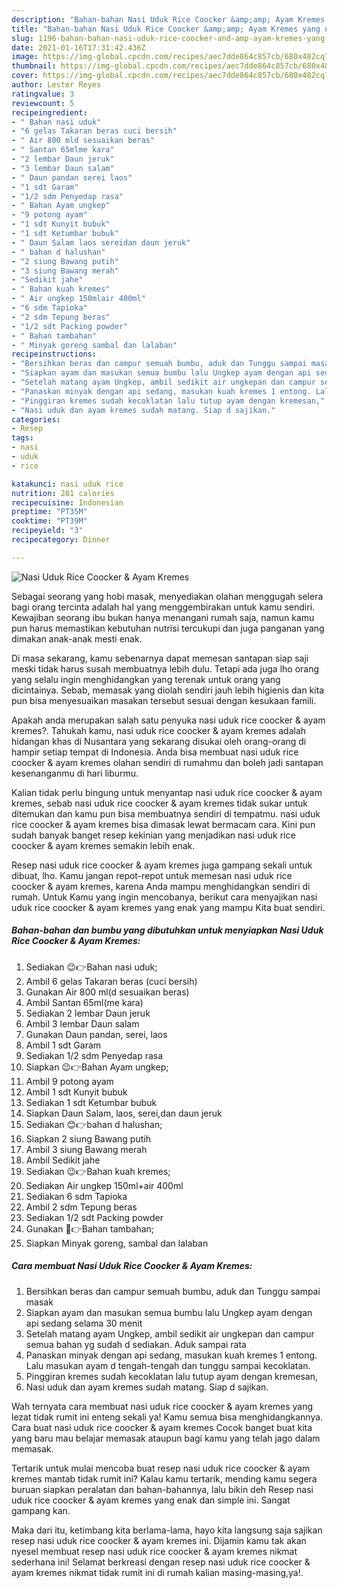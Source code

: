 ```yaml
---
description: "Bahan-bahan Nasi Uduk Rice Coocker &amp;amp; Ayam Kremes yang nikmat Untuk Jualan"
title: "Bahan-bahan Nasi Uduk Rice Coocker &amp;amp; Ayam Kremes yang nikmat Untuk Jualan"
slug: 1196-bahan-bahan-nasi-uduk-rice-coocker-and-amp-ayam-kremes-yang-nikmat-untuk-jualan
date: 2021-01-16T17:31:42.436Z
image: https://img-global.cpcdn.com/recipes/aec7dde864c857cb/680x482cq70/nasi-uduk-rice-coocker-ayam-kremes-foto-resep-utama.jpg
thumbnail: https://img-global.cpcdn.com/recipes/aec7dde864c857cb/680x482cq70/nasi-uduk-rice-coocker-ayam-kremes-foto-resep-utama.jpg
cover: https://img-global.cpcdn.com/recipes/aec7dde864c857cb/680x482cq70/nasi-uduk-rice-coocker-ayam-kremes-foto-resep-utama.jpg
author: Lester Reyes
ratingvalue: 3
reviewcount: 5
recipeingredient:
- " Bahan nasi uduk"
- "6 gelas Takaran beras cuci bersih"
- " Air 800 mld sesuaikan beras"
- " Santan 65mlme kara"
- "2 lembar Daun jeruk"
- "3 lembar Daun salam"
- " Daun pandan serei laos"
- "1 sdt Garam"
- "1/2 sdm Penyedap rasa"
- " Bahan Ayam ungkep"
- "9 potong ayam"
- "1 sdt Kunyit bubuk"
- "1 sdt Ketumbar bubuk"
- " Daun Salam laos sereidan daun jeruk"
- " bahan d halushan"
- "2 siung Bawang putih"
- "3 siung Bawang merah"
- "Sedikit jahe"
- " Bahan kuah kremes"
- " Air ungkep 150mlair 400ml"
- "6 sdm Tapioka"
- "2 sdm Tepung beras"
- "1/2 sdt Packing powder"
- " Bahan tambahan"
- " Minyak goreng sambal dan lalaban"
recipeinstructions:
- "Bersihkan beras dan campur semuah bumbu, aduk dan Tunggu sampai masak"
- "Siapkan ayam dan masukan semua bumbu lalu Ungkep ayam dengan api sedang selama 30 menit"
- "Setelah matang ayam Ungkep, ambil sedikit air ungkepan dan campur semua bahan yg sudah d sediakan. Aduk sampai rata"
- "Panaskan minyak dengan api sedang, masukan kuah kremes 1 entong. Lalu masukan ayam d tengah-tengah dan tunggu sampai kecoklatan."
- "Pinggiran kremes sudah kecoklatan lalu tutup ayam dengan kremesan,"
- "Nasi uduk dan ayam kremes sudah matang. Siap d sajikan."
categories:
- Resep
tags:
- nasi
- uduk
- rice

katakunci: nasi uduk rice 
nutrition: 281 calories
recipecuisine: Indonesian
preptime: "PT35M"
cooktime: "PT39M"
recipeyield: "3"
recipecategory: Dinner

---
```



![Nasi Uduk Rice Coocker &amp; Ayam Kremes](https://img-global.cpcdn.com/recipes/aec7dde864c857cb/680x482cq70/nasi-uduk-rice-coocker-ayam-kremes-foto-resep-utama.jpg)

Sebagai seorang yang hobi masak, menyediakan olahan menggugah selera bagi orang tercinta adalah hal yang menggembirakan untuk kamu sendiri. Kewajiban seorang ibu bukan hanya menangani rumah saja, namun kamu pun harus memastikan kebutuhan nutrisi tercukupi dan juga panganan yang dimakan anak-anak mesti enak.

Di masa  sekarang, kamu sebenarnya dapat memesan santapan siap saji meski tidak harus susah membuatnya lebih dulu. Tetapi ada juga lho orang yang selalu ingin menghidangkan yang terenak untuk orang yang dicintainya. Sebab, memasak yang diolah sendiri jauh lebih higienis dan kita pun bisa menyesuaikan masakan tersebut sesuai dengan kesukaan famili. 



Apakah anda merupakan salah satu penyuka nasi uduk rice coocker &amp; ayam kremes?. Tahukah kamu, nasi uduk rice coocker &amp; ayam kremes adalah hidangan khas di Nusantara yang sekarang disukai oleh orang-orang di hampir setiap tempat di Indonesia. Anda bisa membuat nasi uduk rice coocker &amp; ayam kremes olahan sendiri di rumahmu dan boleh jadi santapan kesenanganmu di hari liburmu.

Kalian tidak perlu bingung untuk menyantap nasi uduk rice coocker &amp; ayam kremes, sebab nasi uduk rice coocker &amp; ayam kremes tidak sukar untuk ditemukan dan kamu pun bisa membuatnya sendiri di tempatmu. nasi uduk rice coocker &amp; ayam kremes bisa dimasak lewat bermacam cara. Kini pun sudah banyak banget resep kekinian yang menjadikan nasi uduk rice coocker &amp; ayam kremes semakin lebih enak.

Resep nasi uduk rice coocker &amp; ayam kremes juga gampang sekali untuk dibuat, lho. Kamu jangan repot-repot untuk memesan nasi uduk rice coocker &amp; ayam kremes, karena Anda mampu menghidangkan sendiri di rumah. Untuk Kamu yang ingin mencobanya, berikut cara menyajikan nasi uduk rice coocker &amp; ayam kremes yang enak yang mampu Kita buat sendiri.

<!--inarticleads1-->

##### Bahan-bahan dan bumbu yang dibutuhkan untuk menyiapkan Nasi Uduk Rice Coocker &amp; Ayam Kremes:

1. Sediakan  😉👉Bahan nasi uduk;
1. Ambil 6 gelas Takaran beras (cuci bersih)
1. Gunakan  Air 800 ml(d sesuaikan beras)
1. Ambil  Santan 65ml(me kara)
1. Sediakan 2 lembar Daun jeruk
1. Ambil 3 lembar Daun salam
1. Gunakan  Daun pandan, serei, laos
1. Ambil 1 sdt Garam
1. Sediakan 1/2 sdm Penyedap rasa
1. Siapkan  😉👉Bahan Ayam ungkep;
1. Ambil 9 potong ayam
1. Ambil 1 sdt Kunyit bubuk
1. Sediakan 1 sdt Ketumbar bubuk
1. Siapkan  Daun Salam, laos, serei,dan daun jeruk
1. Sediakan  😊👉bahan d halushan;
1. Siapkan 2 siung Bawang putih
1. Ambil 3 siung Bawang merah
1. Ambil Sedikit jahe
1. Sediakan  😉👉Bahan kuah kremes;
1. Sediakan  Air ungkep 150ml+air 400ml
1. Sediakan 6 sdm Tapioka
1. Ambil 2 sdm Tepung beras
1. Sediakan 1/2 sdt Packing powder
1. Gunakan  🤗👉Bahan tambahan;
1. Siapkan  Minyak goreng, sambal dan lalaban




<!--inarticleads2-->

##### Cara membuat Nasi Uduk Rice Coocker &amp; Ayam Kremes:

1. Bersihkan beras dan campur semuah bumbu, aduk dan Tunggu sampai masak
1. Siapkan ayam dan masukan semua bumbu lalu Ungkep ayam dengan api sedang selama 30 menit
1. Setelah matang ayam Ungkep, ambil sedikit air ungkepan dan campur semua bahan yg sudah d sediakan. Aduk sampai rata
1. Panaskan minyak dengan api sedang, masukan kuah kremes 1 entong. Lalu masukan ayam d tengah-tengah dan tunggu sampai kecoklatan.
1. Pinggiran kremes sudah kecoklatan lalu tutup ayam dengan kremesan,
1. Nasi uduk dan ayam kremes sudah matang. Siap d sajikan.




Wah ternyata cara membuat nasi uduk rice coocker &amp; ayam kremes yang lezat tidak rumit ini enteng sekali ya! Kamu semua bisa menghidangkannya. Cara buat nasi uduk rice coocker &amp; ayam kremes Cocok banget buat kita yang baru mau belajar memasak ataupun bagi kamu yang telah jago dalam memasak.

Tertarik untuk mulai mencoba buat resep nasi uduk rice coocker &amp; ayam kremes mantab tidak rumit ini? Kalau kamu tertarik, mending kamu segera buruan siapkan peralatan dan bahan-bahannya, lalu bikin deh Resep nasi uduk rice coocker &amp; ayam kremes yang enak dan simple ini. Sangat gampang kan. 

Maka dari itu, ketimbang kita berlama-lama, hayo kita langsung saja sajikan resep nasi uduk rice coocker &amp; ayam kremes ini. Dijamin kamu tak akan nyesel membuat resep nasi uduk rice coocker &amp; ayam kremes nikmat sederhana ini! Selamat berkreasi dengan resep nasi uduk rice coocker &amp; ayam kremes nikmat tidak rumit ini di rumah kalian masing-masing,ya!.

